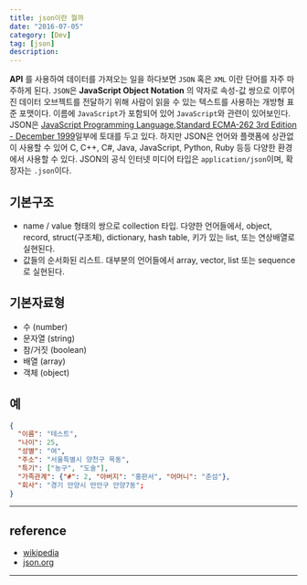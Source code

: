 ```yaml
---
title: json이란 뭘까
date: "2016-07-05"
category: [Dev]
tag: [json]
description:
---
```


**API** 를 사용하여 데이터를 가져오는 일을 하다보면 `JSON` 혹은 `XML` 이란 단어를 자주 마주하게 된다. `JSON`은 **JavaScript Object Notation** 의 약자로 속성-값 쌍으로 이루어진 데이터 오브젝트를 전달하기 위해 사람이 읽을 수 있는 텍스트를 사용하는 개방형 표준 포맷이다. 이름에 `JavaScript`가 포함되어 있어 `JavaScript`와 관련이 있어보인다. JSON은 [JavaScript Programming Language](http://www.crockford.com/javascript/),[Standard ECMA-262 3rd Edition - December 1999](http://www.ecma-international.org/publications/files/ecma-st/ECMA-262.pdf)일부에 토대를 두고 있다. 하지만 JSON은 언어와 플랫폼에 상관없이 사용할 수 있어 C, C++, C#, Java, JavaScript, Python, Ruby 등등 다양한 환경에서 사용할 수 있다. JSON의 공식 인터넷 미디어 타입은 `application/json`이며, 확장자는 `.json`이다.


## 기본구조

- name / value 형태의 쌍으로 collection 타입.
다양한 언어들에서, object, record, struct(구조체), dictionary, hash table, 키가 있는 list, 또는 연상배열로 실현된다.
- 값들의 순서화된 리스트. 대부분의 언어들에서 array, vector, list 또는 sequence로 실현된다.

## 기본자료형

- 수 (number)
- 문자열 (string)
- 참/거짓 (boolean)
- 배열 (array)
- 객체 (object)

## 예

```json
{
  "이름": "테스트",
  "나이": 25,
  "성별": "여",
  "주소": "서울특별시 양천구 목동",
  "특기": ["농구", "도술"],
  "가족관계": {"#": 2, "아버지": "홍판서", "어머니": "춘섬"},
  "회사": "경기 안양시 만안구 안양7동";
}
```

---

## reference

- [wikipedia](https://ko.wikipedia.org/wiki/JSON)
- [json.org](http://www.json.org/json-ko.html)

---
